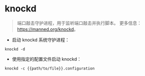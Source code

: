# knockd

> 端口敲击守护进程，用于监听端口敲击并执行脚本。
> 更多信息：<https://manned.org/knockd>。

- 启动 knockd 系统守护进程：

`knockd -d`

- 使用指定的配置文件启动 knockd：

`knockd -c {{path/to/file}}.configuration`
